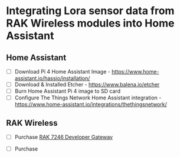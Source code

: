 # Integrating Lora sensor data from RAK Wireless modules into Home Assistant

## Home Assistant

- [ ] Download Pi 4 Home Assistant Image - https://www.home-assistant.io/hassio/installation/
- [ ] Download & Installed Etcher - https://www.balena.io/etcher
- [ ] Burn Home Assistant Pi 4 image to SD card
- [ ] Configure The Things Network Home Assistant integration - https://www.home-assistant.io/integrations/thethingsnetwork/

## RAK Wireless

- [ ] Purchase [RAK 7246 Developer Gateway](https://store.rakwireless.com/products/rak7246-lpwan-developer-gateway)

- [ ] Purchase []()

